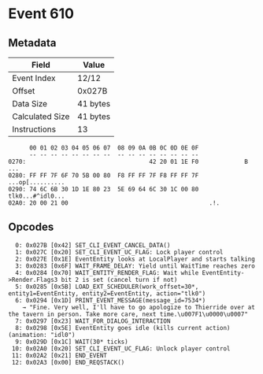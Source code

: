 # Event 610

## Metadata

| Field           | Value    |
|-----------------|----------|
| Event Index     | 12/12    |
| Offset          | 0x027B   |
| Data Size       | 41 bytes |
| Calculated Size | 41 bytes |
| Instructions    | 13       |

```
      00 01 02 03 04 05 06 07  08 09 0A 0B 0C 0D 0E 0F
      -- -- -- -- -- -- -- --  -- -- -- -- -- -- -- --
0270:                                   42 20 01 1E F0             B ...
0280: FF FF 7F 6F 70 5B 00 80  F8 FF FF 7F F8 FF FF 7F  ...op[..........
0290: 74 6C 6B 30 1D 1E 80 23  5E 69 64 6C 30 1C 00 80  tlk0...#^idl0...
02A0: 20 00 21 00                                        .!.            
```

## Opcodes

```
  0: 0x027B [0x42] SET_CLI_EVENT_CANCEL_DATA()
  1: 0x027C [0x20] SET_CLI_EVENT_UC_FLAG: Lock player control
  2: 0x027E [0x1E] EventEntity looks at LocalPlayer and starts talking
  3: 0x0283 [0x6F] WAIT_FRAME_DELAY: Yield until WaitTime reaches zero
  4: 0x0284 [0x70] WAIT_ENTITY_RENDER_FLAG: Wait while EventEntity->Render.Flags3 bit 2 is set (cancel turn if not)
  5: 0x0285 [0x5B] LOAD_EXT_SCHEDULER(work_offset=30*, entity1=EventEntity, entity2=EventEntity, action="tlk0")
  6: 0x0294 [0x1D] PRINT_EVENT_MESSAGE(message_id=7534*)
    → "Fine. Very well, I'll have to go apologize to Thierride over at the tavern in person. Take more care, next time.\u007F1\u0000\u0007"
  7: 0x0297 [0x23] WAIT_FOR_DIALOG_INTERACTION
  8: 0x0298 [0x5E] EventEntity goes idle (kills current action) (animation: "idl0")
  9: 0x029D [0x1C] WAIT(30* ticks)
 10: 0x02A0 [0x20] SET_CLI_EVENT_UC_FLAG: Unlock player control
 11: 0x02A2 [0x21] END_EVENT
 12: 0x02A3 [0x00] END_REQSTACK()
```
